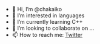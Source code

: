 - 👋 Hi, I’m @chakaiko
- 👀 I’m interested in languages
- 🌱 I’m currently learning C++
- 💞️ I’m looking to collaborate on ...
- 📫 How to reach me: [Twitter](https://twitter.com/chakaiko)
